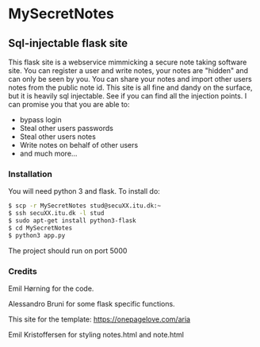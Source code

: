 # MySecretNotes
## Sql-injectable flask site
This flask site is a webservice mimmicking a secure note taking software site. You can register a user and write 
notes, your notes are "hidden" and can only be seen by you. You can share your notes and import other users notes 
from the public note id. This site is all fine and dandy on the surface, but it is heavily sql injectable. See 
if you can find all the injection points. I can promise you that you are able to: 
* bypass login 
* Steal other users passwords 
* Steal other users notes 
* Write notes on behalf of other users 
* and much more...
### Installation
You will need python 3 and flask. To install do: 
```sh 
$ scp -r MySecretNotes stud@secuXX.itu.dk:~
$ ssh secuXX.itu.dk -l stud
$ sudo apt-get install python3-flask 
$ cd MySecretNotes
$ python3 app.py 
``` 

The project should run on port 5000 
### Credits
Emil Hørning for the code. 

Alessandro Bruni for some flask specific functions.

This site for the template: https://onepagelove.com/aria

Emil Kristoffersen for styling notes.html and note.html
